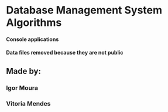 # Database Management System Algorithms
#### Console applications 

#### Data files removed because they are not public

## Made by:
### Igor Moura
### Vitoria Mendes
